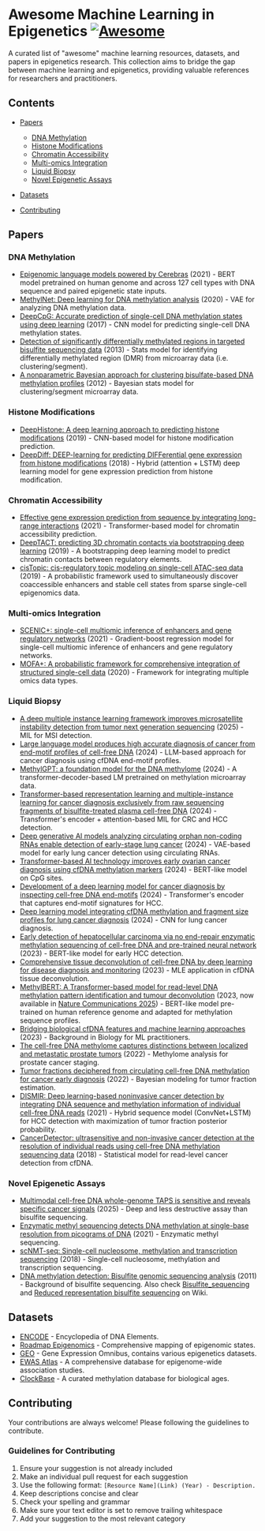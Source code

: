 # Awesome Machine Learning in Epigenetics [![Awesome](https://awesome.re/badge.svg)](https://awesome.re)

A curated list of "awesome" machine learning resources, datasets, and papers in epigenetics research. This collection aims to bridge the gap between machine learning and epigenetics, providing valuable references for researchers and practitioners.

## Contents

- [Papers](#papers)
  - [DNA Methylation](#dna-methylation)
  - [Histone Modifications](#histone-modifications)
  - [Chromatin Accessibility](#chromatin-accessibility)
  - [Multi-omics Integration](#multi-omics-integration)
  - [Liquid Biopsy](#liquid-biopsy)
  - [Novel Epigenetic Assays](#novel-epigenetic-assays)

- [Datasets](#datasets)
- [Contributing](#contributing)

## Papers

### DNA Methylation
- [Epigenomic language models powered by Cerebras](https://arxiv.org/abs/2112.07571) (2021) - BERT model pretrained on human genome and across 127 cell types with DNA sequence and paired epigenetic state inputs. 
- [MethylNet: Deep learning for DNA methylation analysis](https://bmcbioinformatics.biomedcentral.com/articles/10.1186/s12859-020-3443-8) (2020) - VAE for analyzing DNA methylation data.
- [DeepCpG: Accurate prediction of single-cell DNA methylation states using deep learning](https://genomebiology.biomedcentral.com/articles/10.1186/s13059-017-1189-z) (2017) - CNN model for predicting single-cell DNA methylation states.
- [Detection of significantly differentially methylated regions in targeted bisulfite sequencing data](https://academic.oup.com/bioinformatics/article/29/13/1647/200453) (2013) - Stats model for identifying differentially methylated region (DMR) from microarray data (i.e. clustering/segment).
- [A nonparametric Bayesian approach for clustering bisulfate-based DNA methylation profiles](https://link.springer.com/article/10.1186/1471-2164-13-S6-S20) (2012) - Bayesian stats model for clustering/segment microarray data. 

### Histone Modifications

- [DeepHistone: A deep learning approach to predicting histone modifications](https://bmcgenomics.biomedcentral.com/articles/10.1186/s12864-019-5489-4) (2019) - CNN-based model for histone modification prediction.
- [DeepDiff: DEEP-learning for predicting DIFFerential gene expression from histone modifications](https://academic.oup.com/bioinformatics/article/34/17/i891/5093224) (2018) - Hybrid (attention + LSTM) deep learning model for gene expression prediction from histone modification.

### Chromatin Accessibility

- [Effective gene expression prediction from sequence by integrating long-range interactions](https://www.nature.com/articles/s41592-021-01252-x) (2021) - Transformer-based model for chromatin accessibility prediction.
- [DeepTACT: predicting 3D chromatin contacts via bootstrapping deep learning](https://academic.oup.com/nar/article/47/10/e60/5380496) (2019) - A bootstrapping deep learning model to predict chromatin contacts between regulatory elements.
- [cisTopic: cis-regulatory topic modeling on single-cell ATAC-seq data](https://www.nature.com/articles/s41592-019-0367-1) (2019) - A probabilistic framework used to simultaneously discover coaccessible enhancers and stable cell states from sparse single-cell epigenomics data.

### Multi-omics Integration
- [SCENIC+: single-cell multiomic inference of enhancers and gene regulatory networks](https://www.nature.com/articles/s41592-023-01938-4) (2021) - Gradient-boost regression model for single-cell multiomic inference of enhancers and gene regulatory networks. 
- [MOFA+: A probabilistic framework for comprehensive integration of structured single-cell data](https://genomebiology.biomedcentral.com/articles/10.1186/s13059-020-02015-1) (2020) - Framework for integrating multiple omics data types.

### Liquid Biopsy
- [A deep multiple instance learning framework improves microsatellite instability detection from tumor next generation sequencing](https://www.nature.com/articles/s41467-023-35823-7) (2025) - MIL for MSI detection.
- [Large language model produces high accurate diagnosis of cancer from end-motif profiles of cell-free DNA](https://academic.oup.com/bib/article/25/5/bbae430/7747593) (2024) - LLM-based approach for cancer diagnosis using cfDNA end-motif profiles.
- [MethylGPT: a foundation model for the DNA methylome](https://www.biorxiv.org/content/10.1101/2024.10.30.621013v2) (2024) - A transformer-decoder-based LM pretrained on methylation microarray data.
- [Transformer-based representation learning and multiple-instance learning for cancer diagnosis exclusively from raw sequencing fragments of bisulfite-treated plasma cell-free DNA](https://febs.onlinelibrary.wiley.com/doi/10.1002/1878-0261.13745) (2024) - Transformer's encoder + attention-based MIL for CRC and HCC detection.
- [Deep generative AI models analyzing circulating orphan non-coding RNAs enable detection of early-stage lung cancer](https://www.nature.com/articles/s41467-024-53851-9) (2024) - VAE-based model for early lung cancer detection using circulating RNAs.
- [Transformer-based AI technology improves early ovarian cancer diagnosis using cfDNA methylation markers](https://www.sciencedirect.com/science/article/pii/S266637912400380X) (2024) - BERT-like model on CpG sites.
- [Development of a deep learning model for cancer diagnosis by inspecting cell-free DNA end-motifs](https://www.nature.com/articles/s41698-024-00635-5) (2024) - Transformer's encoder that captures end-motif signatures for HCC.
- [Deep learning model integrating cfDNA methylation and fragment size profiles for lung cancer diagnosis](https://www.nature.com/articles/s41598-024-63411-2) (2024) - CNN for lung cancer diagnosis.
- [Early detection of hepatocellular carcinoma via no end-repair enzymatic methylation sequencing of cell-free DNA and pre-trained neural network](https://genomemedicine.biomedcentral.com/articles/10.1186/s13073-023-01238-8) (2023) - BERT-like model for early HCC detection.
- [Comprehensive tissue deconvolution of cell-free DNA by deep learning for disease diagnosis and monitoring](https://www.pnas.org/doi/10.1073/pnas.2305236120) (2023) - MLE application in cfDNA tissue deconvolution.
- [MethylBERT: A Transformer-based model for read-level DNA methylation pattern identification and tumour deconvolution](https://www.biorxiv.org/content/10.1101/2023.10.29.564590v3) (2023, now available in [Nature Communications 2025](https://www.nature.com/articles/s41467-025-55920-z)) - BERT-like model pre-trained on human reference genome and adapted for methylation sequence profiles.
- [Bridging biological cfDNA features and machine learning approaches](https://www.cell.com/trends/genetics/fulltext/S0168-9525(23)00019-7) (2023) - Background in Biology for ML practitioners.
- [The cell-free DNA methylome captures distinctions between localized and metastatic prostate tumors](https://www.nature.com/articles/s41467-022-34012-2) (2022) - Methylome analysis for prostate cancer staging.
- [Tumor fractions deciphered from circulating cell-free DNA methylation for cancer early diagnosis](https://www.nature.com/articles/s41467-022-35320-3) (2022) - Bayesian modeling for tumor fraction estimation.
- [DISMIR: Deep learning-based noninvasive cancer detection by integrating DNA sequence and methylation information of individual cell-free DNA reads](https://academic.oup.com/bib/article/22/6/bbab250/6318194) (2021) - Hybrid sequence model (ConvNet+LSTM) for HCC detection with maximization of tumor fraction posterior probability.
- [CancerDetector: ultrasensitive and non-invasive cancer detection at the resolution of individual reads using cell-free DNA methylation sequencing data](https://academic.oup.com/nar/article/46/15/e89/5036349) (2018) - Statistical model for read-level cancer detection from cfDNA.

### Novel Epigenetic Assays
- [Multimodal cell-free DNA whole-genome TAPS is sensitive and reveals specific cancer signals](https://www.nature.com/articles/s41467-024-55428-y) (2025) - Deep and less destructive assay than bisulfite sequencing.
- [Enzymatic methyl sequencing detects DNA methylation at single-base resolution from picograms of DNA](https://www.nature.com/articles/s41592-021-01103-7) (2021) - Enzymatic methyl sequencing.
- [scNMT-seq: Single-cell nucleosome, methylation and transcription sequencing](https://www.nature.com/articles/s41467-018-03149-4) (2018) - Single-cell nucleosome, methylation and transcription sequencing.
- [DNA methylation detection: Bisulfite genomic sequencing analysis](https://link.springer.com/protocol/10.1007/978-1-61779-316-5_2) (2011) - Background of bisulfite sequencing. Also check [Bisulfite_sequencing](https://en.wikipedia.org/wiki/Bisulfite_sequencing) and [Reduced representation bisulfite sequencing](https://en.wikipedia.org/wiki/Reduced_representation_bisulfite_sequencing) on Wiki.

## Datasets

- [ENCODE](https://www.encodeproject.org/) - Encyclopedia of DNA Elements.
- [Roadmap Epigenomics](http://www.roadmapepigenomics.org/) - Comprehensive mapping of epigenomic states.
- [GEO](https://www.ncbi.nlm.nih.gov/geo/) - Gene Expression Omnibus, contains various epigenetics datasets.
- [EWAS Atlas](https://bigd.big.ac.cn/ewas/) - A comprehensive database for epigenome-wide association studies.
- [ClockBase](http://gladyshevlab.org:3838/ClockBase/) - A curated methylation database for biological ages.

## Contributing

Your contributions are always welcome! Please following the guidelines to contribute.

### Guidelines for Contributing

1. Ensure your suggestion is not already included
2. Make an individual pull request for each suggestion
3. Use the following format: `[Resource Name](Link) (Year) - Description.`
4. Keep descriptions concise and clear
5. Check your spelling and grammar
6. Make sure your text editor is set to remove trailing whitespace
7. Add your suggestion to the most relevant category
